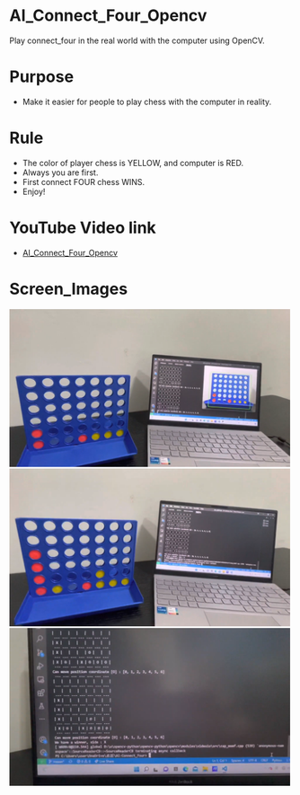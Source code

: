 # AI_Connect_Four_Opencv
Play connect_four in the real world with the computer using OpenCV.
# Purpose
* Make it easier for people to play chess with the computer in reality.
# Rule
* The color of player chess is YELLOW, and computer is RED.
* Always you are first.
* First connect FOUR chess WINS.
* Enjoy!
# YouTube Video link
* <a href="https://www.youtube.com/watch?v=1yvqx_l7rzQ/">AI_Connect_Four_Opencv</a>
# Screen_Images
<img src='https://github.com/Appmedia06/AI_Connect_Four_Opencv/blob/master/Image_File/image01.png' width=500/>
<img src='https://github.com/Appmedia06/AI_Connect_Four_Opencv/blob/master/Image_File/image2.png' width=500/>
<img src='https://github.com/Appmedia06/AI_Connect_Four_Opencv/blob/master/Image_File/image3.png' width=500/>
